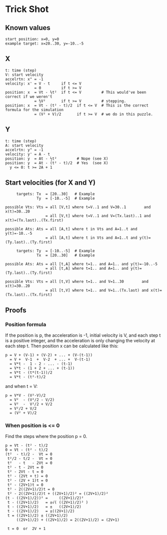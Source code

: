 # Trick Shot


## Known values
```
start position: x=0, y=0
example target: x=20..30, y=-10..-5
```

## X
```
t: time (step)
V: start velocity
accelrtn: x" = -1
velocity: x' = V - t     if t <= V
             = 0         if t >= V
position: x  = Vt - ½t²  if t <= V         # This would've been correct if we weren't
             = ½V²       if t >= V         # stepping.
position: x  = Vt - (t² - t)/2  if t <= V  # This is the correct formula for the simulation
             = (V² + V)/2       if t >= V  # we do in this puzzle.
```


## Y
```
t: time (step)
A: start velocity
accelrtn: y" = -1
velocity: y' = A - t
position: y  = At - ½t²         # Nope (see X)
position: y  = At - (t² - t)/2  # Yes  (see X)
  y <= 0: t >= 2A + 1
```


## Start velocities (for X and Y)
```
     targets: Tx  = [20..30]   # Example
              Ty  = [-10..-5]  # Example

possible Vts: Vts = all [V,t] where t=V..1 and V=30..1        and x(t)=30..20
                  = all [V,t] where t=V..1 and V=(Tx.last)..1 and x(t)=(Tx.last)..(Tx.first)

possible Ats: Ats = all [A,t] where t in Vts and A=1..t and y(t)=-10..-5
                  = all [A,t] where t in Vts and A=1..t and y(t)=(Ty.last)..(Ty.first)
```
```
     targets: Ty  = [-10..-5]  # Example
              Tx  = [20..30]   # Example

possible Ats: Ats = all [t,A] where t=1.. and A=1.. and y(t)=-10..-5
                  = all [t,A] where t=1.. and A=1.. and y(t)=(Ty.last)..(Ty.first)

possible Vts: Vts = all [t,V] where t=1.. and V=1..30        and x(t)=30..20
                  = all [t,V] where t=1.. and V=1..(Tx.last) and x(t)=(Tx.last)..(Tx.first)
```


## Proofs

### Position formula
If the position is p, the acceleration is -1, initial velocity is V, and each step t is a positive
integer, and the acceleration is only changing the velocity at each step t.
Then position x can be calculated like this:
```
p = V + (V-1) + (V-2) + ... + (V-(t-1))
  = V +  V-1  +  V-2  + ... +  V-(t-1)
  = V*t -  1 - 2 - ... - (t-1)
  = V*t - (1 + 2 + ... + (t-1))
  = V*t - (t*(t-1))/2
  = V*t - (t²-t)/2
```
and when t = V:
```
p = V*V - (V²-V)/2
  = V²  - (V²/2 - V/2)
  = V²  -  V²/2 + V/2
  = V²/2 + V/2
  = (V² + V)/2
```

### When position is <= 0
Find the steps where the position p = 0.
```
p = Vt - (t² - t)/2
0 = Vt - (t² - t)/2
(t²  - t)/2 -  Vt = 0
 t²/2 - t/2 -  Vt = 0
 t²   - t   - 2Vt = 0
 t² - t - 2Vt = 0
 t² - 2Vt - t = 0
 t² - (2Vt + t) = 0
 t² - (2V + 1)t = 0
 t² - (2V+1)t = 0
 t² - 2((2V+1)/2)t = 0
 t² - 2((2V+1)/2)t + ((2V+1)/2)² = ((2V+1)/2)²
(t - ((2V+1)/2))² =     ((2V+1)/2)²
 t - ((2V+1)/2)   = ±√( ((2V+1)/2)² )
 t - ((2V+1)/2)   = ±   ((2V+1)/2)
 t - ((2V+1)/2)   = ±((2V+1)/2)
 t = ((2V+1)/2) ± ((2V+1)/2)
     ((2V+1)/2) + ((2V+1)/2) = 2((2V+1)/2) = (2V+1)

 t = 0  or  2V + 1
```
